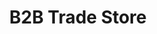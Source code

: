 ---
title: "B2B Trade Store"
seoTitle: "B2B Trade Store"
seoDescription: "Omnico had a common challenge: how to integrate SYSPRO into multiple sales channels. Our solution? A Magento B2B and B2C e-commerce website integrated with Stock2Shop. We worked closely with Omnico to create the perfect solution to suit their needs. Read more!"
lead: "Omnico is a major importer of lifestyle, cycle and electronic brands, including GoPro, Canondale, Giro, Stages, Ryder and Red-e."
summary: "Formerly Sage Pastel Partner: This tried and tested accounting software includes direct bank feeds and many useful cloud features to help you boost productivity."
image: "/images/b2b.png"
imageAlt: "B2B Trade Store"
imageTitle: "B2B Trade Store"
imageWidth: "55"
category: "b2b"
aliases: "/woocommerce/woocommerce/"
weight: 4
---